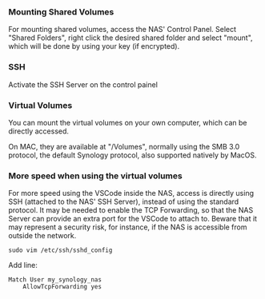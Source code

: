 ### Mounting Shared Volumes

For mounting shared volumes, access the NAS' Control Panel. Select "Shared Folders", right click the desired shared folder and select "mount", which will be done by using your key (if encrypted).

### SSH

Activate the SSH Server on the control painel

### Virtual Volumes

You can mount the virtual volumes on your own computer, which can be directly accessed.

On MAC, they are available at "/Volumes", normally using the SMB 3.0 protocol, the default Synology protocol, also supported natively by MacOS.

### More speed when using the virtual volumes

For more speed using the VSCode inside the NAS, access is directly using SSH (attached to the NAS' SSH Server), instead of using the standard protocol. It may be needed to enable the TCP Forwarding, so that the NAS Server can provide an extra port for the VSCode to attach to. Beware that it may represent a security risk, for instance, if the NAS is accessible from outside the network.

```
sudo vim /etc/ssh/sshd_config
```

Add line:

```
Match User my_synology_nas
	AllowTcpForwarding yes
```
